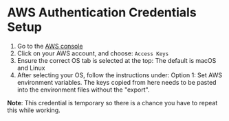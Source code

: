# AWS Authentication Credentials Setup

1. Go to the [AWS console](https://ubc-cicsso.awsapps.com/start#/)
2. Click on your AWS account, and choose: `Access Keys`
3. Ensure the correct OS tab is selected at the top: The default is macOS and Linux
4. After selecting your OS, follow the instructions under: Option 1: Set AWS environment variables. The keys copied from here needs to be pasted into the environment files without the "export".

**Note**: This credential is temporary so there is a chance you have to repeat this while working.
